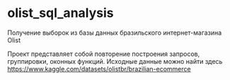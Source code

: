 # olist_sql_analysis
Получение выборок из базы данных бразильского интернет-магазина Olist

Проект представляет собой повторение построения запросов, группировки, оконных функций. 
Исходные данные можно найти здесь https://www.kaggle.com/datasets/olistbr/brazilian-ecommerce

